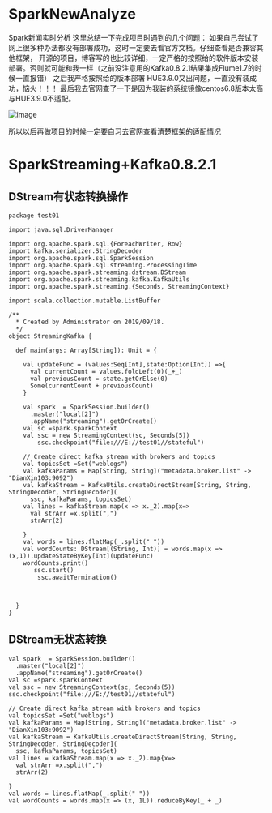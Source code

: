 # SparkNewAnalyze
Spark新闻实时分析
这里总结一下完成项目时遇到的几个问题：
如果自己尝试了网上很多种办法都没有部署成功，这时一定要去看官方文档。仔细查看是否兼容其他框架，
开源的项目，博客写的也比较详细，一定严格的按照给的软件版本安装部署。否则就可能和我一样（之前没注意用的Kafka0.8.2.1结果集成Flume1.7的时候一直报错）
之后我严格按照给的版本部署
HUE3.9.0又出问题，一直没有装成功，恼火！！！
最后我去官网查了一下是因为我装的系统镜像centos6.8版本太高与HUE3.9.0不适配。

![image](https://github.com/Keysluomo/SparkNewAnalyze/blob/master/image/clipboard.png)


所以以后再做项目的时候一定要自习去官网查看清楚框架的适配情况
 # SparkStreaming+Kafka0.8.2.1
## DStream有状态转换操作

```
package test01

import java.sql.DriverManager

import org.apache.spark.sql.{ForeachWriter, Row}
import kafka.serializer.StringDecoder
import org.apache.spark.sql.SparkSession
import org.apache.spark.sql.streaming.ProcessingTime
import org.apache.spark.streaming.dstream.DStream
import org.apache.spark.streaming.kafka.KafkaUtils
import org.apache.spark.streaming.{Seconds, StreamingContext}

import scala.collection.mutable.ListBuffer

/**
  * Created by Administrator on 2019/09/18.
  */
object StreamingKafka {

  def main(args: Array[String]): Unit = {

    val updateFunc = (values:Seq[Int],state:Option[Int]) =>{
      val currentCount = values.foldLeft(0)(_+_)
      val previousCount = state.getOrElse(0)
      Some(currentCount + previousCount)
    }

    val spark  = SparkSession.builder()
      .master("local[2]")
      .appName("streaming").getOrCreate()
    val sc =spark.sparkContext
    val ssc = new StreamingContext(sc, Seconds(5))
        ssc.checkpoint("file:///E://test01//stateful")

    // Create direct kafka stream with brokers and topics
    val topicsSet =Set("weblogs")
    val kafkaParams = Map[String, String]("metadata.broker.list" -> "DianXin103:9092")
    val kafkaStream = KafkaUtils.createDirectStream[String, String, StringDecoder, StringDecoder](
      ssc, kafkaParams, topicsSet)
    val lines = kafkaStream.map(x => x._2).map{x=>
      val strArr =x.split(",")
      strArr(2)

    }
    val words = lines.flatMap(_.split(" "))
    val wordCounts: DStream[(String, Int)] = words.map(x =>(x,1)).updateStateByKey[Int](updateFunc)
    wordCounts.print()
       ssc.start()
        ssc.awaitTermination()



  }
}

```

## DStream无状态转换
  ```
 val spark  = SparkSession.builder()
    .master("local[2]")
    .appName("streaming").getOrCreate()
  val sc =spark.sparkContext
  val ssc = new StreamingContext(sc, Seconds(5))
  ssc.checkpoint("file:///E://test01//stateful")

  // Create direct kafka stream with brokers and topics
  val topicsSet =Set("weblogs")
  val kafkaParams = Map[String, String]("metadata.broker.list" -> "DianXin103:9092")
  val kafkaStream = KafkaUtils.createDirectStream[String, String, StringDecoder, StringDecoder](
    ssc, kafkaParams, topicsSet)
  val lines = kafkaStream.map(x => x._2).map{x=>
    val strArr =x.split(",")
    strArr(2)

  }
  val words = lines.flatMap(_.split(" "))
 val wordCounts = words.map(x => (x, 1L)).reduceByKey(_ + _)

```
  
  
 

